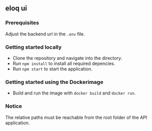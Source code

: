 ## eloq ui

### Prerequisites

Adjust the backend url in the `.env` file.

### Getting started locally

* Clone the repository and navigate into the directory.
* Run `npm install` to install all required depencies.
* Run `npm start` to start the application.

### Getting started using the Dockerimage

* Build and run the image with `docker build` and `docker run`.

### Notice

The relative paths must be reachable from the root folder of the API application.
